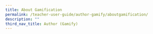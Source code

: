 ```yaml
---
title: About Gamification
permalink: /teacher-user-guide/author-gamify/aboutgamification/
description: ""
third_nav_title: Author (Gamify)
---
```

